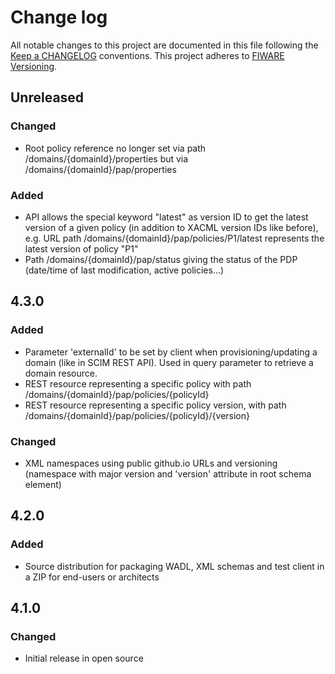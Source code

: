# Change log
All notable changes to this project are documented in this file following the [Keep a CHANGELOG](http://keepachangelog.com) conventions. This project adheres to [FIWARE Versioning](http://forge.fiware.org/plugins/mediawiki/wiki/fiware/index.php/Releases_and_Sprints_numbering).

## Unreleased
### Changed
- Root policy reference no longer set via path /domains/{domainId}/properties but via /domains/{domainId}/pap/properties

### Added
- API allows the special keyword "latest" as version ID to get the latest version of a given policy (in addition to XACML version IDs like before), e.g. URL path /domains/{domainId}/pap/policies/P1/latest represents the latest version of policy "P1"
- Path /domains/{domainId}/pap/status giving the status of the PDP (date/time of last modification, active policies...)

## 4.3.0
### Added
- Parameter 'externalId' to be set by client when provisioning/updating a domain (like in SCIM REST API). Used in query parameter to retrieve a domain resource.
- REST resource representing a specific policy with path /domains/{domainId}/pap/policies/{policyId}
- REST resource representing a specific policy version, with path /domains/{domainId}/pap/policies/{policyId}/{version} 

### Changed
- XML namespaces using public github.io URLs and versioning (namespace with major version and 'version' attribute in root schema element)


## 4.2.0
### Added
- Source distribution for packaging WADL, XML schemas and test client in a ZIP for end-users or architects

## 4.1.0
### Changed
- Initial release in open source
